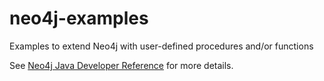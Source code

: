 # neo4j-examples
Examples to extend Neo4j with user-defined procedures and/or functions 

See [Neo4j Java Developer Reference](https://neo4j.com/docs/pdf/neo4j-java-reference-4.1.pdf) for more details.
